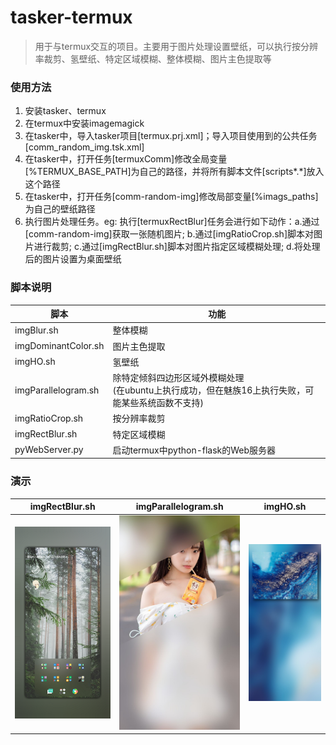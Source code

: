 # tasker-termux
> 用于与termux交互的项目。主要用于图片处理设置壁纸，可以执行按分辨率裁剪、氢壁纸、特定区域模糊、整体模糊、图片主色提取等


### 使用方法
1. 安装tasker、termux
2. 在termux中安装imagemagick
3. 在tasker中，导入tasker项目[termux.prj.xml]；导入项目使用到的公共任务[comm_random_img.tsk.xml]
4. 在tasker中，打开任务[termuxComm]修改全局变量[%TERMUX_BASE_PATH]为自己的路径，并将所有脚本文件[scripts\*.*]放入这个路径
5. 在tasker中，打开任务[comm-random-img]修改局部变量[%imags_paths]为自己的壁纸路径
6. 执行图片处理任务。eg: 执行[termuxRectBlur]任务会进行如下动作：a.通过[comm-random-img]获取一张随机图片; b.通过[imgRatioCrop.sh]脚本对图片进行裁剪; c.通过[imgRectBlur.sh]脚本对图片指定区域模糊处理; d.将处理后的图片设置为桌面壁纸



### 脚本说明
|脚本|功能|
|-|-|
|imgBlur.sh|整体模糊|
|imgDominantColor.sh|图片主色提取|
|imgHO.sh|氢壁纸|
|imgParallelogram.sh|除特定倾斜四边形区域外模糊处理<br>(在ubuntu上执行成功，但在魅族16上执行失败，可能某些系统函数不支持)|
|imgRatioCrop.sh|按分辨率裁剪|
|imgRectBlur.sh|特定区域模糊|
|pyWebServer.py|启动termux中python-flask的Web服务器|


### 演示
|imgRectBlur.sh|imgParallelogram.sh|imgHO.sh|
|-|-|-|
|<img src="https://github.com/bjc5233/tasker-termux/raw/master/resources/demo1.png"/>|<img src="https://github.com/bjc5233/tasker-termux/raw/master/resources/demo2.jpg"/>|<img src="https://github.com/bjc5233/tasker-termux/raw/master/resources/demo3.jpg"/>|